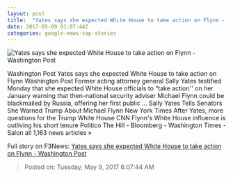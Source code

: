 ```yaml
---
layout: post
title:  "Yates says she expected White House to take action on Flynn - Washington Post"
date: 2017-05-09 01:07:44Z
categories: google-news-top-stories
---
```


![Yates says she expected White House to take action on Flynn - Washington Post](https://img.washingtonpost.com/rf/image_1484w/2010-2019/WashingtonPost/2017/05/08/National-Politics/Images/YATES1002.JPG)

Washington Post Yates says she expected White House to take action on Flynn Washington Post Former acting attorney general Sally Yates testified Monday that she expected White House officials to “take action'' on her January warning that then-national security adviser Michael Flynn could be blackmailed by Russia, offering her first public ... Sally Yates Tells Senators She Warned Trump About Michael Flynn New York Times After Yates, more questions for the Trump White House CNN Flynn's White House influence is outliving his short tenure Politico The Hill - Bloomberg - Washington Times - Salon all 1,163 news articles »


Full story on F3News: [Yates says she expected White House to take action on Flynn - Washington Post](http://www.f3nws.com/n/NeScnH)

> Posted on: Tuesday, May 9, 2017 6:07:44 AM
